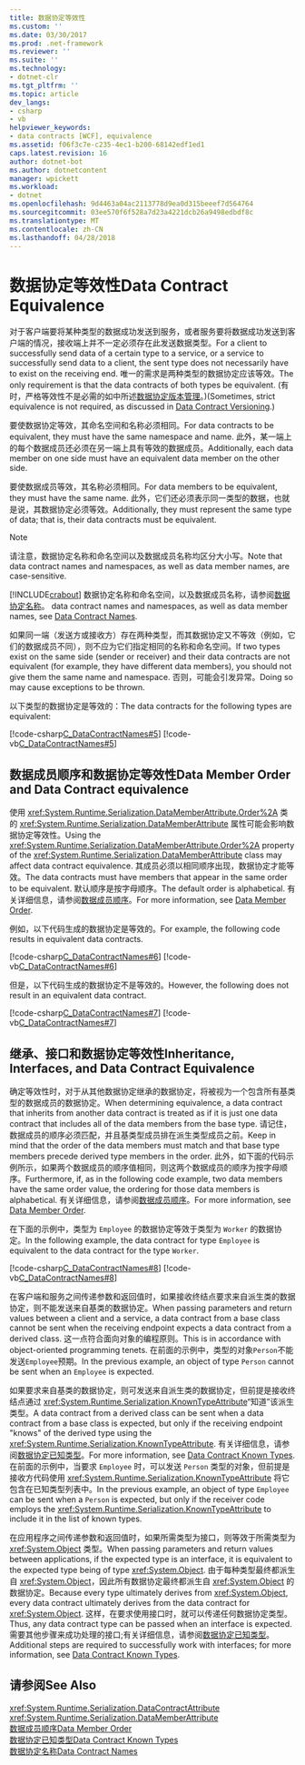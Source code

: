 ```yaml
---
title: 数据协定等效性
ms.custom: ''
ms.date: 03/30/2017
ms.prod: .net-framework
ms.reviewer: ''
ms.suite: ''
ms.technology:
- dotnet-clr
ms.tgt_pltfrm: ''
ms.topic: article
dev_langs:
- csharp
- vb
helpviewer_keywords:
- data contracts [WCF], equivalence
ms.assetid: f06f3c7e-c235-4ec1-b200-68142edf1ed1
caps.latest.revision: 16
author: dotnet-bot
ms.author: dotnetcontent
manager: wpickett
ms.workload:
- dotnet
ms.openlocfilehash: 9d4463a04ac2113778d9ea0d315beeef7d564764
ms.sourcegitcommit: 03ee570f6f528a7d23a4221dcb26a9498edbdf8c
ms.translationtype: MT
ms.contentlocale: zh-CN
ms.lasthandoff: 04/28/2018
---
```

# <a name="data-contract-equivalence"></a><span data-ttu-id="4810a-102">数据协定等效性</span><span class="sxs-lookup"><span data-stu-id="4810a-102">Data Contract Equivalence</span></span>
<span data-ttu-id="4810a-103">对于客户端要将某种类型的数据成功发送到服务，或者服务要将数据成功发送到客户端的情况，接收端上并不一定必须存在此发送数据类型。</span><span class="sxs-lookup"><span data-stu-id="4810a-103">For a client to successfully send data of a certain type to a service, or a service to successfully send data to a client, the sent type does not necessarily have to exist on the receiving end.</span></span> <span data-ttu-id="4810a-104">唯一的需求是两种类型的数据协定应该等效。</span><span class="sxs-lookup"><span data-stu-id="4810a-104">The only requirement is that the data contracts of both types be equivalent.</span></span> <span data-ttu-id="4810a-105">(有时，严格等效性不是必需的如中所述[数据协定版本管理](../../../../docs/framework/wcf/feature-details/data-contract-versioning.md)。)</span><span class="sxs-lookup"><span data-stu-id="4810a-105">(Sometimes, strict equivalence is not required, as discussed in [Data Contract Versioning](../../../../docs/framework/wcf/feature-details/data-contract-versioning.md).)</span></span>  
  
 <span data-ttu-id="4810a-106">要使数据协定等效，其命名空间和名称必须相同。</span><span class="sxs-lookup"><span data-stu-id="4810a-106">For data contracts to be equivalent, they must have the same namespace and name.</span></span> <span data-ttu-id="4810a-107">此外，某一端上的每个数据成员还必须在另一端上具有等效的数据成员。</span><span class="sxs-lookup"><span data-stu-id="4810a-107">Additionally, each data member on one side must have an equivalent data member on the other side.</span></span>  
  
 <span data-ttu-id="4810a-108">要使数据成员等效，其名称必须相同。</span><span class="sxs-lookup"><span data-stu-id="4810a-108">For data members to be equivalent, they must have the same name.</span></span> <span data-ttu-id="4810a-109">此外，它们还必须表示同一类型的数据，也就是说，其数据协定必须等效。</span><span class="sxs-lookup"><span data-stu-id="4810a-109">Additionally, they must represent the same type of data; that is, their data contracts must be equivalent.</span></span>  
  
> [!NOTE]
>  <span data-ttu-id="4810a-110">请注意，数据协定名称和命名空间以及数据成员名称均区分大小写。</span><span class="sxs-lookup"><span data-stu-id="4810a-110">Note that data contract names and namespaces, as well as data member names, are case-sensitive.</span></span>  
  
 [!INCLUDE[crabout](../../../../includes/crabout-md.md)]<span data-ttu-id="4810a-111"> 数据协定名称和命名空间，以及数据成员名称，请参阅[数据协定名称](../../../../docs/framework/wcf/feature-details/data-contract-names.md)。</span><span class="sxs-lookup"><span data-stu-id="4810a-111"> data contract names and namespaces, as well as data member names, see [Data Contract Names](../../../../docs/framework/wcf/feature-details/data-contract-names.md).</span></span>  
  
 <span data-ttu-id="4810a-112">如果同一端（发送方或接收方）存在两种类型，而其数据协定又不等效（例如，它们的数据成员不同），则不应为它们指定相同的名称和命名空间。</span><span class="sxs-lookup"><span data-stu-id="4810a-112">If two types exist on the same side (sender or receiver) and their data contracts are not equivalent (for example, they have different data members), you should not give them the same name and namespace.</span></span> <span data-ttu-id="4810a-113">否则，可能会引发异常。</span><span class="sxs-lookup"><span data-stu-id="4810a-113">Doing so may cause exceptions to be thrown.</span></span>  
  
 <span data-ttu-id="4810a-114">以下类型的数据协定是等效的：</span><span class="sxs-lookup"><span data-stu-id="4810a-114">The data contracts for the following types are equivalent:</span></span>  
  
 [!code-csharp[C_DataContractNames#5](../../../../samples/snippets/csharp/VS_Snippets_CFX/c_datacontractnames/cs/source.cs#5)]
 [!code-vb[C_DataContractNames#5](../../../../samples/snippets/visualbasic/VS_Snippets_CFX/c_datacontractnames/vb/source.vb#5)]  
  
## <a name="data-member-order-and-data-contract-equivalence"></a><span data-ttu-id="4810a-115">数据成员顺序和数据协定等效性</span><span class="sxs-lookup"><span data-stu-id="4810a-115">Data Member Order and Data Contract equivalence</span></span>  
 <span data-ttu-id="4810a-116">使用 <xref:System.Runtime.Serialization.DataMemberAttribute.Order%2A> 类的 <xref:System.Runtime.Serialization.DataMemberAttribute> 属性可能会影响数据协定等效性。</span><span class="sxs-lookup"><span data-stu-id="4810a-116">Using the <xref:System.Runtime.Serialization.DataMemberAttribute.Order%2A> property of the <xref:System.Runtime.Serialization.DataMemberAttribute> class may affect data contract equivalence.</span></span> <span data-ttu-id="4810a-117">其成员必须以相同顺序出现，数据协定才能等效。</span><span class="sxs-lookup"><span data-stu-id="4810a-117">The data contracts must have members that appear in the same order to be equivalent.</span></span> <span data-ttu-id="4810a-118">默认顺序是按字母顺序。</span><span class="sxs-lookup"><span data-stu-id="4810a-118">The default order is alphabetical.</span></span> <span data-ttu-id="4810a-119">有关详细信息，请参阅[数据成员顺序](../../../../docs/framework/wcf/feature-details/data-member-order.md)。</span><span class="sxs-lookup"><span data-stu-id="4810a-119">For more information, see [Data Member Order](../../../../docs/framework/wcf/feature-details/data-member-order.md).</span></span>  
  
 <span data-ttu-id="4810a-120">例如，以下代码生成的数据协定是等效的。</span><span class="sxs-lookup"><span data-stu-id="4810a-120">For example, the following code results in equivalent data contracts.</span></span>  
  
 [!code-csharp[C_DataContractNames#6](../../../../samples/snippets/csharp/VS_Snippets_CFX/c_datacontractnames/cs/source.cs#6)]
 [!code-vb[C_DataContractNames#6](../../../../samples/snippets/visualbasic/VS_Snippets_CFX/c_datacontractnames/vb/source.vb#6)]  
  
 <span data-ttu-id="4810a-121">但是，以下代码生成的数据协定不是等效的。</span><span class="sxs-lookup"><span data-stu-id="4810a-121">However, the following does not result in an equivalent data contract.</span></span>  
  
 [!code-csharp[C_DataContractNames#7](../../../../samples/snippets/csharp/VS_Snippets_CFX/c_datacontractnames/cs/source.cs#7)]
 [!code-vb[C_DataContractNames#7](../../../../samples/snippets/visualbasic/VS_Snippets_CFX/c_datacontractnames/vb/source.vb#7)]  
  
## <a name="inheritance-interfaces-and-data-contract-equivalence"></a><span data-ttu-id="4810a-122">继承、接口和数据协定等效性</span><span class="sxs-lookup"><span data-stu-id="4810a-122">Inheritance, Interfaces, and Data Contract Equivalence</span></span>  
 <span data-ttu-id="4810a-123">确定等效性时，对于从其他数据协定继承的数据协定，将被视为一个包含所有基类型的数据成员的数据协定。</span><span class="sxs-lookup"><span data-stu-id="4810a-123">When determining equivalence, a data contract that inherits from another data contract is treated as if it is just one data contract that includes all of the data members from the base type.</span></span> <span data-ttu-id="4810a-124">请记住，数据成员的顺序必须匹配，并且基类型成员排在派生类型成员之前。</span><span class="sxs-lookup"><span data-stu-id="4810a-124">Keep in mind that the order of the data members must match and that base type members precede derived type members in the order.</span></span> <span data-ttu-id="4810a-125">此外，如下面的代码示例所示，如果两个数据成员的顺序值相同，则这两个数据成员的顺序为按字母顺序。</span><span class="sxs-lookup"><span data-stu-id="4810a-125">Furthermore, if, as in the following code example, two data members have the same order value, the ordering for those data members is alphabetical.</span></span> <span data-ttu-id="4810a-126">有关详细信息，请参阅[数据成员顺序](../../../../docs/framework/wcf/feature-details/data-member-order.md)。</span><span class="sxs-lookup"><span data-stu-id="4810a-126">For more information, see [Data Member Order](../../../../docs/framework/wcf/feature-details/data-member-order.md).</span></span>  
  
 <span data-ttu-id="4810a-127">在下面的示例中，类型为 `Employee` 的数据协定等效于类型为 `Worker` 的数据协定。</span><span class="sxs-lookup"><span data-stu-id="4810a-127">In the following example, the data contract for type `Employee` is equivalent to the data contract for the type `Worker`.</span></span>  
  
 [!code-csharp[C_DataContractNames#8](../../../../samples/snippets/csharp/VS_Snippets_CFX/c_datacontractnames/cs/source.cs#8)]
 [!code-vb[C_DataContractNames#8](../../../../samples/snippets/visualbasic/VS_Snippets_CFX/c_datacontractnames/vb/source.vb#8)]  
  
 <span data-ttu-id="4810a-128">在客户端和服务之间传递参数和返回值时，如果接收终结点要求来自派生类的数据协定，则不能发送来自基类的数据协定。</span><span class="sxs-lookup"><span data-stu-id="4810a-128">When passing parameters and return values between a client and a service, a data contract from a base class cannot be sent when the receiving endpoint expects a data contract from a derived class.</span></span> <span data-ttu-id="4810a-129">这一点符合面向对象的编程原则。</span><span class="sxs-lookup"><span data-stu-id="4810a-129">This is in accordance with object-oriented programming tenets.</span></span> <span data-ttu-id="4810a-130">在前面的示例中，类型的对象`Person`不能发送`Employee`预期。</span><span class="sxs-lookup"><span data-stu-id="4810a-130">In the previous example, an object of type `Person` cannot be sent when an `Employee` is expected.</span></span>  
  
 <span data-ttu-id="4810a-131">如果要求来自基类的数据协定，则可发送来自派生类的数据协定，但前提是接收终结点通过 <xref:System.Runtime.Serialization.KnownTypeAttribute>“知道”该派生类型。</span><span class="sxs-lookup"><span data-stu-id="4810a-131">A data contract from a derived class can be sent when a data contract from a base class is expected, but only if the receiving endpoint "knows" of the derived type using the <xref:System.Runtime.Serialization.KnownTypeAttribute>.</span></span> <span data-ttu-id="4810a-132">有关详细信息，请参阅[数据协定已知类型](../../../../docs/framework/wcf/feature-details/data-contract-known-types.md)。</span><span class="sxs-lookup"><span data-stu-id="4810a-132">For more information, see [Data Contract Known Types](../../../../docs/framework/wcf/feature-details/data-contract-known-types.md).</span></span> <span data-ttu-id="4810a-133">在前面的示例中，当要求 `Employee` 时，可以发送 `Person` 类型的对象，但前提是接收方代码使用 <xref:System.Runtime.Serialization.KnownTypeAttribute> 将它包含在已知类型列表中。</span><span class="sxs-lookup"><span data-stu-id="4810a-133">In the previous example, an object of type `Employee` can be sent when a `Person` is expected, but only if the receiver code employs the <xref:System.Runtime.Serialization.KnownTypeAttribute> to include it in the list of known types.</span></span>  
  
 <span data-ttu-id="4810a-134">在应用程序之间传递参数和返回值时，如果所需类型为接口，则等效于所需类型为 <xref:System.Object> 类型。</span><span class="sxs-lookup"><span data-stu-id="4810a-134">When passing parameters and return values between applications, if the expected type is an interface, it is equivalent to the expected type being of type <xref:System.Object>.</span></span> <span data-ttu-id="4810a-135">由于每种类型最终都派生自 <xref:System.Object>，因此所有数据协定最终都派生自 <xref:System.Object> 的数据协定。</span><span class="sxs-lookup"><span data-stu-id="4810a-135">Because every type ultimately derives from <xref:System.Object>, every data contract ultimately derives from the data contract for <xref:System.Object>.</span></span> <span data-ttu-id="4810a-136">这样，在要求使用接口时，就可以传递任何数据协定类型。</span><span class="sxs-lookup"><span data-stu-id="4810a-136">Thus, any data contract type can be passed when an interface is expected.</span></span> <span data-ttu-id="4810a-137">需要其他步骤来成功处理的接口;有关详细信息，请参阅[数据协定已知类型](../../../../docs/framework/wcf/feature-details/data-contract-known-types.md)。</span><span class="sxs-lookup"><span data-stu-id="4810a-137">Additional steps are required to successfully work with interfaces; for more information, see [Data Contract Known Types](../../../../docs/framework/wcf/feature-details/data-contract-known-types.md).</span></span>  
  
## <a name="see-also"></a><span data-ttu-id="4810a-138">请参阅</span><span class="sxs-lookup"><span data-stu-id="4810a-138">See Also</span></span>  
 <xref:System.Runtime.Serialization.DataContractAttribute>  
 <xref:System.Runtime.Serialization.DataMemberAttribute>  
 [<span data-ttu-id="4810a-139">数据成员顺序</span><span class="sxs-lookup"><span data-stu-id="4810a-139">Data Member Order</span></span>](../../../../docs/framework/wcf/feature-details/data-member-order.md)  
 [<span data-ttu-id="4810a-140">数据协定已知类型</span><span class="sxs-lookup"><span data-stu-id="4810a-140">Data Contract Known Types</span></span>](../../../../docs/framework/wcf/feature-details/data-contract-known-types.md)  
 [<span data-ttu-id="4810a-141">数据协定名称</span><span class="sxs-lookup"><span data-stu-id="4810a-141">Data Contract Names</span></span>](../../../../docs/framework/wcf/feature-details/data-contract-names.md)
